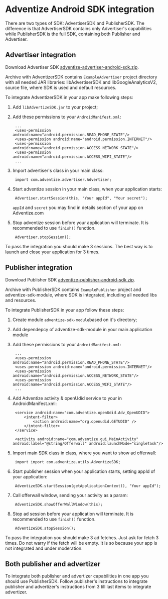 # Adventize Android SDK integration

There are two types of SDK: AdvertiserSDK and PublisherSDK. The difference is that AdvertiserSDK contains only Advertiser's capabilities while PublisherSDK is the full SDK, containing both Publisher and Advertiser.


## Advertiser integration

Download Advertiser SDK [adventize-advertiser-android-sdk.zip](https://github.com/adventize/sdk-android/raw/master/adventize-advertiser-android-sdk.zip).

Archive with AdventizerSDK contains `ExampleAdvertiser` project directory with all needed JAR libraries: libAdvertiserSDK and libGoogleAnalyticsV2, source file, where SDK is used and default resources.

To integrate AdventizerSDK in your app make following steps:

1. Add `libAdvertizeSDK.jar` to your project;
2. Add these permissions to your `AndroidManifest.xml`:

        ...
	    <uses-permission android:name="android.permission.READ_PHONE_STATE"/>
	    <uses-permission android:name="android.permission.INTERNET"/>
	    <uses-permission android:name="android.permission.ACCESS_NETWORK_STATE"/>
	    <uses-permission android:name="android.permission.ACCESS_WIFI_STATE"/>
	    ...

3. Import advertiser's class in your main class:

		import com.adventize.advertiser.Advertiser;

4. Start adventize session in your main class, when your application starts:

		Advertiser.startSession(this, "Your appId", "Your secret");
		
	`appId` and `secret` you may find in details section of your app on Adventize.com

6. Stop adventize session before your application will terminate. It is recommended to use `finish()` function.

		Advertiser.stopSession();

To pass the integration you should make 3 sessions. The best way is to launch and close your application for 3 times.


## Publisher integration

Download Publisher SDK [adventize-publisher-android-sdk.zip](https://github.com/adventize/sdk-android/raw/master/adventize-publisher-android-sdk.zip).

Archive with PublisherSDK contains `ExamplePublisher` project and adventize-sdk-module, where SDK is integrated, including all needed libs and resources.

To integrate PublisherSDK in your app follow these steps:

1. Create module `adventize-sdk-module`based on it's directory;
2. Add dependepcy of adventize-sdk-module in your main application module

3. Add these permissions to your `AndroidManifest.xml`:

    	...
	    <uses-permission android:name="android.permission.READ_PHONE_STATE"/>
    	<uses-permission android:name="android.permission.INTERNET"/>
	    <uses-permission android:name="android.permission.ACCESS_NETWORK_STATE"/>
	    <uses-permission android:name="android.permission.ACCESS_WIFI_STATE"/>
	    ...

3. Add Adventize activity & openUdid service to your <application> in AndroidManifest.xml:

	    <service android:name="com.adventize.openUdid.Adv_OpenUDID">
            <intent-filter>
                <action android:name="org.openudid.GETUDID" />
            </intent-filter>
        </service>

        <activity android:name="com.adventize.gui.MainActivity" android:label="@string/Offerwall" android:launchMode="singleTask"/>

4. Import main SDK class in class, where you want to show ad offerwall:

    	import import com.adventize.utils.AdventizeSDK;

5. Start publisher session when your application starts, setting appId of your application:

	    AdventizeSDK.startSession(getApplicationContext(), "Your appId");	    

6. Call offerwall window, sending your activity as a param:

	    AdventizeSDK.showOfferWallWindow(this);

6. Stop ad session before your application will terminate. It is recommended to use `finish()` function.

	    AdventizeSDK.stopSession();

To pass the integration you should make 3 ad fetches. Just ask for fetch 3 times. Do not warry if the fetch will be empty. It is so because your app is not integrated and under moderation.

## Both publisher and advertizer

To integrate both publisher and advertizer capabilities in one app you should use PublisherSDK. Follow publisher's instructions to integrate publisher and advertizer's instructions from 3 till last items to integrate advertizer.